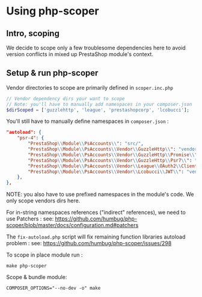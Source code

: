 # Using php-scoper

## Intro, scoping

We decide to scope only a few troublesome dependencies here to avoid version conflicts in mixed up PrestaShop module's context.

## Setup & run php-scoper

Vendor directories to scope are primarily defined in `scoper.inc.php`

```php
// Vendor dependency dirs your want to scope
// Note: you'll have to manually add namespaces in your composer.json
$dirScoped = ['guzzlehttp', 'league', 'prestashopcorp', 'lcobucci'];
```

You'll still have to manually define namespaces in `composer.json` :

```json
"autoload": {
    "psr-4": {
        "PrestaShop\\Module\\PsAccounts\\": "src/",
        "PrestaShop\\Module\\PsAccounts\\Vendor\\GuzzleHttp\\": "vendor/guzzlehttp/guzzle/src",
        "PrestaShop\\Module\\PsAccounts\\Vendor\\GuzzleHttp\\Promise\\": "vendor/guzzlehttp/promises/src",
        "PrestaShop\\Module\\PsAccounts\\Vendor\\GuzzleHttp\\Psr7\\": "vendor/guzzlehttp/psr7/src",
        "PrestaShop\\Module\\PsAccounts\\Vendor\\League\\OAuth2\\Client\\": "vendor/league/oauth2-client/src",
        "PrestaShop\\Module\\PsAccounts\\Vendor\\Lcobucci\\JWT\\": "vendor/lcobucci/jwt/src"
    },
},
```

NOTE: you also have to use prefixed namespaces in the module's code. We only scope vendors dirs here.

For in-string namespaces references ("indirect" references), we need to use Patchers :
see: https://github.com/humbug/php-scoper/blob/master/docs/configuration.md#patchers

The `fix-autoload.php` script will fix remaining function libraries autoload problem :
see: https://github.com/humbug/php-scoper/issues/298

To scope in place module run : 

```shell
make php-scoper
``` 

Scope & bundle module:

```shell
COMPOSER_OPTIONS="--no-dev -o" make
```
